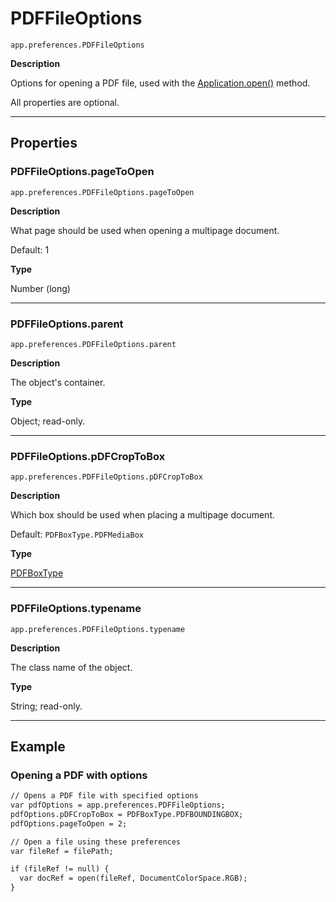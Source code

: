 # PDFFileOptions

`app.preferences.PDFFileOptions`

**Description**

Options for opening a PDF file, used with the [Application.open()](Application.md#jsobjref-application-open) method.

All properties are optional.

---

## Properties

### PDFFileOptions.pageToOpen

`app.preferences.PDFFileOptions.pageToOpen`

**Description**

What page should be used when opening a multipage document.

Default: 1

**Type**

Number (long)

---

### PDFFileOptions.parent

`app.preferences.PDFFileOptions.parent`

**Description**

The object's container.

**Type**

Object; read-only.

---

### PDFFileOptions.pDFCropToBox

`app.preferences.PDFFileOptions.pDFCropToBox`

**Description**

Which box should be used when placing a multipage document.

Default: `PDFBoxType.PDFMediaBox`

**Type**

[PDFBoxType](scripting-constants.md#jsobjref-scripting-constants-pdfboxtype)

---

### PDFFileOptions.typename

`app.preferences.PDFFileOptions.typename`

**Description**

The class name of the object.

**Type**

String; read-only.

---

## Example

### Opening a PDF with options

```default
// Opens a PDF file with specified options
var pdfOptions = app.preferences.PDFFileOptions;
pdfOptions.pDFCropToBox = PDFBoxType.PDFBOUNDINGBOX;
pdfOptions.pageToOpen = 2;

// Open a file using these preferences
var fileRef = filePath;

if (fileRef != null) {
  var docRef = open(fileRef, DocumentColorSpace.RGB);
}
```
